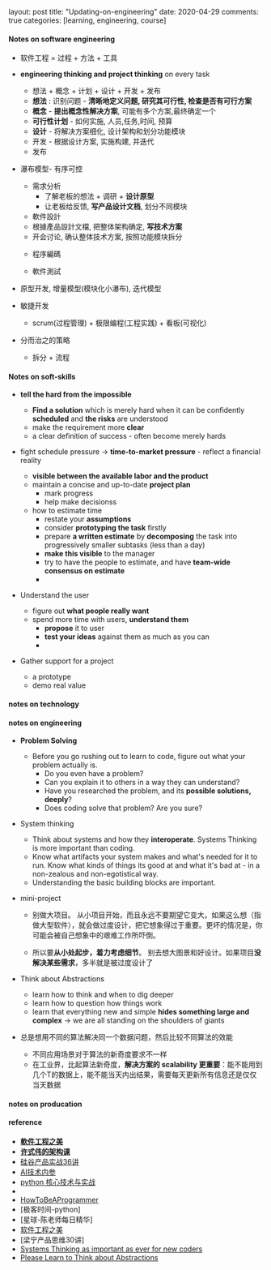 layout: post
title: "Updating-on-engineering"
date: 2020-04-29
comments: true
categories: [learning, engineering, course]


#### Notes on software engineering
  * 软件工程 = 过程 + 方法 + 工具
  * **engineering thinking and project thinking** on every task
    - 想法 + 概念 + 计划 + 设计 + 开发 + 发布
    - **想法** : 识别问题 - **清晰地定义问题, 研究其可行性, 检查是否有可行方案**
    - **概念** - **提出概念性解决方案**, 可能有多个方案,最终确定一个
    - **可行性计划** - 如何实施, 人员,任务,时间, 预算
    - **设计** - 将解决方案细化, 设计架构和划分功能模块
    - 开发 - 根据设计方案, 实施构建, 并迭代
    - 发布

  * 瀑布模型- 有序可控
    - 需求分析
      + 了解老板的想法 + 调研 + **设计原型**
      + 让老板给反馈, **写产品设计文档**, 划分不同模块
    -  軟件設計
      + 根據產品設計文檔, 把整体架构确定, **写技术方案**
      + 开会讨论, 确认整体技术方案, 按照功能模块拆分
    -  程序編碼

    - 軟件測試

  * 原型开发,  增量模型(模块化小瀑布),  迭代模型
  * 敏捷开发
    - scrum(过程管理) + 极限编程(工程实践) + 看板(可视化)

  * 分而治之的策略
    - 拆分 + 流程


#### Notes on soft-skills
  * **tell the hard from the impossible**
    - **Find a solution** which is merely hard when it can be confidently **scheduled** and **the risks** are understood
    - make the requirement more **clear**
    - a clear definition of success - often become merely hards

  * fight schedule pressure -> **time-to-market pressure** - reflect a financial reality
    - **visible between the available labor and the product**
    - maintain a concise and up-to-date **project plan**
      + mark progress
      + help make decisionss
    - how to estimate time
      + restate your **assumptions**
      + consider **prototyping the task** firstly
      + prepare **a written estimate** by **decomposing** the task into progressively smaller subtasks (less than a day)
      + **make this visible** to the manager
      + try to have the people to estimate, and have **team-wide consensus on estimate**
      +

  * Understand the user
    - figure out **what people really want**
    - spend more time with users, **understand them**
      + **propose** it to user
      + **test your ideas** against them as much as you can
      +

  * Gather support for a project
    - a prototype
    - demo real value


#### notes on technology

#### notes on engineering
  * **Problem Solving**
    - Before you go rushing out to learn to code, figure out what your problem actually is.
      + Do you even have a problem?
      + Can you explain it to others in a way they can understand?
      + Have you researched the problem, and its **possible solutions, deeply**?
      + Does coding solve that problem? Are you sure?


  * System thinking
    - Think about systems and how they **interoperate**. Systems Thinking is more important than coding.
    - Know what artifacts your system makes and what's needed for it to run. Know what kinds of things its good at and what it's bad at - in a non-zealous and non-egotistical way.
    - Understanding the basic building blocks are important.

  * mini-project
    - 别做大项目。 从小项目开始，而且永远不要期望它变大。如果这么想（指做大型软件），就会做过度设计，把它想象得过于重要。更坏的情况是，你可能会被自己想象中的艰难工作所吓倒。

    - 所以要**从小处起步，着力考虑细节**。 别去想大图景和好设计。如果项目**没解决某些需求**，多半就是被过度设计了

  * Think about Abstractions
    - learn how to think and when to dig deeper
    - learn how to question how things work
    - learn that everything new and simple **hides something large and complex** -> we are all standing on the shoulders of giants


  * 总是想用不同的算法解决同一个数据问题，然后比较不同算法的效能
    - 不同应用场景对于算法的新奇度要求不一样
    - 在工业界，比起算法新奇度，**解决方案的 scalability 更重要**：能不能用到几个T的数据上，能不能当天内出结果，需要每天更新所有信息还是仅仅当天数据

#### notes on producation



#### reference
* **[軟件工程之美](https://time.geekbang.org/column/article/82337)**
* **[许式伟的架构课](https://time.geekbang.org/column/article/94486)**
* [硅谷产品实战36讲](https://time.geekbang.org/column/article/6043)
* [AI技术内参](https://time.geekbang.org/column/article/153)
* [python 核心技术与实战](https://time.geekbang.org/column/article/116493)
*
* [HowToBeAProgrammer](https://github.com/braydie/HowToBeAProgrammer)
* [极客时间-python]
* [星球-陈老师每日精华]
* [软件工程之美](https://time.geekbang.org/column/158)
* [梁宁产品思维30讲]
* [Systems Thinking as important as ever for new coders](https://www.hanselman.com/blog/SystemsThinkingAsImportantAsEverForNewCoders.aspx)
* [Please Learn to Think about Abstractions](https://www.hanselman.com/blog/PleaseLearnToThinkAboutAbstractions.aspx)
